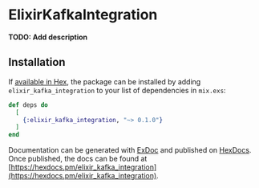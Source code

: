 # ElixirKafkaIntegration

**TODO: Add description**

## Installation

If [available in Hex](https://hex.pm/docs/publish), the package can be installed
by adding `elixir_kafka_integration` to your list of dependencies in `mix.exs`:

```elixir
def deps do
  [
    {:elixir_kafka_integration, "~> 0.1.0"}
  ]
end
```

Documentation can be generated with [ExDoc](https://github.com/elixir-lang/ex_doc)
and published on [HexDocs](https://hexdocs.pm). Once published, the docs can
be found at [https://hexdocs.pm/elixir_kafka_integration](https://hexdocs.pm/elixir_kafka_integration).

